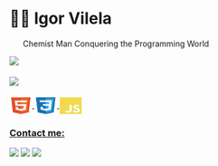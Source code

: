 <h1>👨‍🔬 Igor Vilela</h1>
 
<ul>Chemist Man Conquering the Programming World</ul>
 
 <div>
    <a href="https://github.com/igoor-vilela">
    <img height="180em" src="https://github-readme-stats.vercel.app/api?username=igoor-vilela&show_icons=true&theme=dracula&include_all_commits=true&count_private=true"/>
    <br><br>
    <img height="180em" src="https://github-readme-stats.vercel.app/api/top-langs/?username=igoor-vilela&layout=compact&langs_count=6&theme=dracula"/>
 
 </div>
 <div style="display: inline_block"><br>
   <img align="center" alt="HTML" height="30" width="40" src="https://raw.githubusercontent.com/devicons/devicon/master/icons/html5/html5-original.svg">
   <img align="center" alt="CSS" height="30" width="40" src="https://raw.githubusercontent.com/devicons/devicon/master/icons/css3/css3-original.svg">
   <img align="center" alt="Js" height="30" width="40" src="https://raw.githubusercontent.com/devicons/devicon/master/icons/javascript/javascript-plain.svg">
 </div>
  
   ### Contact me:
  
 <div> 
   <a href="mailto:igoor.vilela@devemdobro.com"><img src="https://img.shields.io/badge/-Gmail-%23333?style=for-the-badge&logo=gmail&logoColor=white" target="_blank"></a>
   <a href="https://www.linkedin.com/in/igor-vilela-sêga-054971193/" target="_blank"><img src="https://img.shields.io/badge/-LinkedIn-%230077B5?style=for-the-badge&logo=linkedin&logoColor=white" target="_blank"></a> 
   <a href="https://instagram.com/igoor.vilela" target="_blank"><img src="https://img.shields.io/badge/-Instagram-%23E4405F?style=for-the-badge&logo=instagram&logoColor=white" target="_blank"></a>
 </div>
 </body>
</html>
